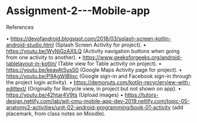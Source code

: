 # Assignment-2---Mobile-app


References

•	https://devofandroid.blogspot.com/2018/03/splash-screen-kotlin-android-studio.html (Splash Screen Activity for project).
•	https://youtu.be/WyNiGzAXILQ (Activity navigation buttons when going from one activity to another).
•	https://www.geeksforgeeks.org/android-tablelayout-in-kotlin/ (Table view for Table activity on project).
•	https://youtu.be/keavAtSusS0 (Google Maps Activity page for project).
•	https://youtu.be/P9AgWjBIixc (Google sign-in and Facebook sign-in through the project login activity).
•	https://demonuts.com/kotlin-recyclerview-with-edittext/ (Originally for Recycle view, in project but not shown on app).
•	https://youtu.be/42htar4V9ts (Upload images)
•	https://tutors-design.netlify.com/lab/wit-cmu-mobile-app-dev-2019.netlify.com/topic-05-anatomy2-activities/unit-02-android-programming/book-01-activity (add placemark, from class notes on Moodle).
